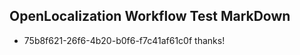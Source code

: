 ## OpenLocalization Workflow Test MarkDown
* 75b8f621-26f6-4b20-b0f6-f7c41af61c0f thanks!

<!--HONumber=Jul16_HO4-->


